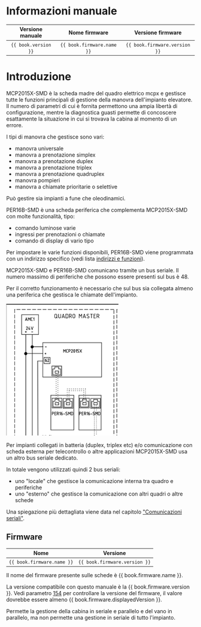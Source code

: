 # Informazioni manuale

| Versione manuale | Nome firmware | Versione firmware
| :---: | :---: | :---: |
| `{{ book.version }}`  | `{{ book.firmware.name }}` | `{{ book.firmware.version }}` |

# Introduzione

MCP2015X-SMD è la scheda madre del quadro elettrico mcpx e gestisce tutte le funzioni principali di gestione della manovra
dell'impianto elevatore.
Il numero di parametri di cui è fornita permettono una ampia libertà di configurazione, mentre la diagnostica guasti permette di concoscere esattamente la situazione in cui
si trovava la cabina al momento di un errore.

I tipi di manovra che gestisce sono vari:
*   manovra universale
*   manovra a prenotazione simplex
*   manovra a prenotazione duplex
*   manovra a prenotazione triplex
*   manovra a prenotazione quadruplex
*   manovra pompieri
*   manovra a chiamate prioritarie o selettive

Può gestire sia impianti a fune che oleodinamici.

PER16B-SMD è una scheda periferica che complementa MCP2015X-SMD con molte funzionalità, tipo:
*   comando luminose varie
*   ingressi per prenotazioni o chiamate
*   comando di display di vario tipo

Per impostare le varie funzioni disponibili, PER16B-SMD viene programmata con un indirizzo specifico (vedi lista [indirizzi e funzioni](periferiche/indirizzi.md)).

MCP2015X-SMD e PER16B-SMD comunicano tramite un bus seriale. Il numero massimo di periferiche che possono essere presenti sul bus è 48.

Per il corretto funzionamento è necessario che sul bus sia collegata almeno una periferica che gestisca le chiamate dell'impianto.

<img src="./dist/images/local-connection.png" style="width: 300px;">

Per impianti collegati in batteria (duplex, triplex etc) e/o comunicazione con scheda esterna per telecontrollo o altre applicazioni MCP2015X-SMD usa un altro bus seriale dedicato.

In totale vengono utilizzati quindi 2 bus seriali:

* uno "locale" che gestisce la comunicazione interna tra quadro e periferiche
* uno "esterno" che gestisce la comunicazione con altri quadri o altre schede

Una spiegazione più dettagliata viene data nel capitolo ["Comunicazioni seriali"](./bus_seriali/README.md).

## Firmware

| Nome | Versione |
| :---: | :---: |
| `{{ book.firmware.name }}`  | `{{ book.firmware.version }}`|

Il nome del firmware presente sulle schede è {{ book.firmware.name }}.

La versione compatibile con questo manuale  è la {{ book.firmware.version }}.
Vedi parametro [154](./mcpx/menu/parametri/manovra.md#154) per controllare la versione del firmware, il valore dovrebbe essere almeno {{ book.firmware.displayedVersion }}.

Permette la gestione della cabina in seriale e parallelo e del vano in parallelo, ma non permette una gestione in seriale di tutto l'impianto.
